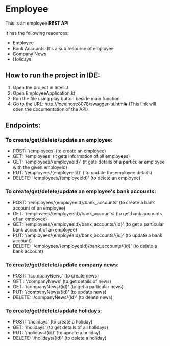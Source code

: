 # Employee

This is an employee **REST API**.

It has the following resources:
- Employee
- Bank Accounts: It's a sub resource of employee
- Company News
- Holidays

## How to run the project in IDE:
1. Open the project in IntelliJ
2. Open EmployeeApplication.kt
3. Run the file using play button beside main function
4. Go to the URL: http://localhost:8078/swagger-ui.html#  (This link will open the documentation of the API)

## Endpoints:
### To create/get/delete/update an employee:
- POST: '/employees' (to create an employee)
- GET: '/employees'  (it gets information of all employees)
- GET: '/employees/{employeeId}'  (it gets details of a particular employee with the given employeId)
- PUT: '/employees/{employeeId}'  ( to update the employee details)
- DELETE: '/employees/{employeeId}'  (to delete an employee)

### To create/get/delete/update an employee's bank accounts:
- POST: '/employees/{employeeId}/bank_accounts' (to create a bank account of an employee)
- GET: '/employees/{employeeId}/bank_accounts' (to get bank accounts of an employee)
- GET: '/employees/{employeeId}/bank_accounts/{id}'  (to get a particular bank account of an employee)
- PUT: '/employees/{employeeId}/bank_accounts/{id}'  (to update a bank account)
- DELETE: '/employees/{employeeId}/bank_accounts/{id}'  (to delete a bank account)

### To create/get/delete/update company news:
- POST: '/companyNews'  (to create news)
- GET : '/companyNews'  (to get details of news)
- GET: '/companyNews/{id}' (to get a particular news)
- PUT: '/companyNews/{id}' (to update news)
- DELETE: '/companyNews/{id}' (to delete news)

### To create/get/delete/update holidays:
- POST: '/holidays'  (to create a holiday)
- GET: '/holidays'  (to get details of all holidays)
- PUT: '/holidays/{id}'  (to update a holiday)
- DELETE: '/holidays/{id}'  (to delete a holiday)
